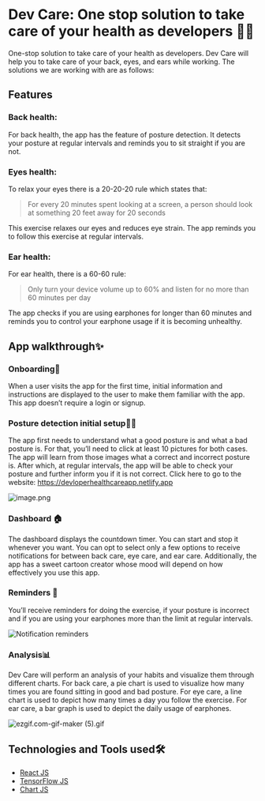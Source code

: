 # Dev Care: One stop solution to take care of your health as developers 👩‍💻
One-stop solution to take care of your health as developers. Dev Care will help you to take care of your back, eyes, and ears while working. The solutions we are working with are as follows:

## Features

### Back health:
For back health, the app has the feature of posture detection. It detects your posture at regular intervals and reminds you to sit straight if you are not.


### Eyes health:

To relax your eyes there is a 20-20-20 rule which states that:

> For every 20 minutes spent looking at a screen, a person should look at something 20 feet away for 20 seconds

This exercise relaxes our eyes and reduces eye strain. The app reminds you to follow this exercise at regular intervals.


### Ear health:

For ear health, there is a 60-60 rule:

> Only turn your device volume up to 60% and listen for no more than 60 minutes per day

The app checks if you are using earphones for longer than 60 minutes and reminds you to control your earphone usage if it is becoming unhealthy.



## App walkthrough✨

### Onboarding👋

When a user visits the app for the first time, initial information and instructions are displayed to the user to make them familiar with the app. This app doesn’t require a login or signup.




### Posture detection initial setup🧍‍♂️

The app first needs to understand what a good posture is and what a bad posture is. For that, you’ll need to click at least 10 pictures for both cases. The app will learn from those images what a correct and incorrect posture is. After which, at regular intervals, the app will be able to check your posture and further inform you if it is not correct.
Click here to go to the website: https://devloperhealthcareapp.netlify.app

![image.png](https://cdn.hashnode.com/res/hashnode/image/upload/v1646064071016/N0IcAA4qn.png)

### Dashboard 🏠

The dashboard displays the countdown timer. You can start and stop it whenever you want. You can opt to select only a few options to receive notifications for between back care, eye care, and ear care. Additionally, the app has a sweet cartoon creator whose mood will depend on how effectively you use this app.



### Reminders 🔔

You’ll receive reminders for doing the exercise, if your posture is incorrect and if you are using your earphones more than the limit at regular intervals. 

![Notification reminders](https://cdn.hashnode.com/res/hashnode/image/upload/v1646067642936/hbbN63zRD.gif)

### Analysis📊

Dev Care will perform an analysis of your habits and visualize them through different charts. For back care, a pie chart is used to visualize how many times you are found sitting in good and bad posture. For eye care, a line chart is used to depict how many times a day you follow the exercise. For ear care, a bar graph is used to depict the daily usage of earphones.


![ezgif.com-gif-maker (5).gif](https://cdn.hashnode.com/res/hashnode/image/upload/v1646063976757/ElQyRLH3h.gif)


## Technologies and Tools used🛠
- [React JS](https://reactjs.org/)
- [TensorFlow JS](https://www.tensorflow.org/js)
- [Chart JS](https://www.chartjs.org/)
